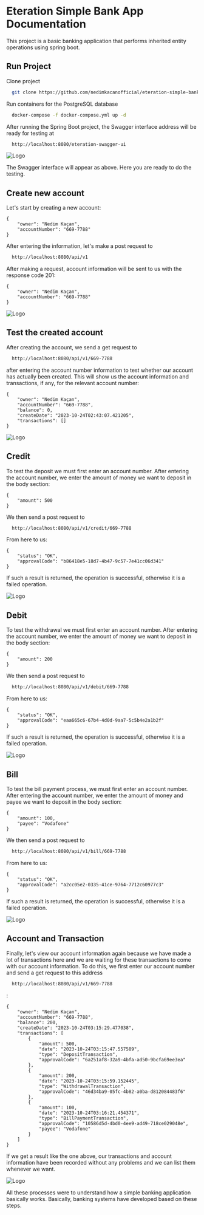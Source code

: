 
# Eteration Simple Bank App Documentation

This project is a basic banking application that performs inherited entity operations using spring boot.






## Run Project

Clone project

```bash
  git clone https://github.com/nedimkacanofficial/eteration-simple-bank.git
```

Run containers for the PostgreSQL database

```bash
  docker-compose -f docker-compose.yml up -d
```


After running the Spring Boot project, the Swagger interface address will be ready for testing at 

```bash
  http://localhost:8080/eteration-swagger-ui
```


![Logo](images/Screenshot_0.png)

The Swagger interface will appear as above. Here you are ready to do the testing.

## Create new account

Let's start by creating a new account:

    {
        "owner": "Nedim Kaçan",
        "accountNumber": "669-7788"
    }

After entering the information, let's make a post request to 

```bash
  http://localhost:8080/api/v1
```

After making a request, account information will be sent to us with the response code 201:
    
    {
        "owner": "Nedim Kaçan",
        "accountNumber": "669-7788"
    }

![Logo](images/Screenshot_1.png)

## Test the created account

After creating the account, we send a get request to 

```bash
  http://localhost:8080/api/v1/669-7788
```

after entering the account number information to test whether our account has actually been created. This will show us the account information and transactions, if any, for the relevant account number:

    {
        "owner": "Nedim Kaçan",
        "accountNumber": "669-7788",
        "balance": 0,
        "createDate": "2023-10-24T02:43:07.421205",
        "transactions": []
    }
![Logo](images/Screenshot_2.png)

## Credit

To test the deposit we must first enter an account number. After entering the account number, we enter the amount of money we want to deposit in the body section:
    
    {
        "amount": 500
    }

We then send a post request to 

```bash
  http://localhost:8080/api/v1/credit/669-7788
```

From here to us:
    
    {
        "status": "OK",
        "approvalCode": "b86418e5-18d7-4b47-9c57-7e41cc06d341"
    }

If such a result is returned, the operation is successful, otherwise it is a failed operation.

![Logo](images/Screenshot_3.png)

## Debit

To test the withdrawal we must first enter an account number. After entering the account number, we enter the amount of money we want to deposit in the body section:
    
    {
        "amount": 200
    }

We then send a post request to 

```bash
  http://localhost:8080/api/v1/debit/669-7788
```

From here to us:
    
    {
        "status": "OK",
        "approvalCode": "eaa665c6-67b4-4d0d-9aa7-5c5b4e2a1b2f"
    }

If such a result is returned, the operation is successful, otherwise it is a failed operation.

![Logo](images/Screenshot_4.png)

## Bill

To test the bill payment process, we must first enter an account number. After entering the account number, we enter the amount of money and payee we want to deposit in the body section:
    
    {
        "amount": 100,
        "payee": "Vodafone"
    }

We then send a post request to 

```bash
  http://localhost:8080/api/v1/bill/669-7788
```

From here to us:
    
    {
        "status": "OK",
        "approvalCode": "a2cc05e2-0335-41ce-9764-7712c60977c3"
    }

If such a result is returned, the operation is successful, otherwise it is a failed operation.

![Logo](images/Screenshot_5.png)

## Account and Transaction

Finally, let's view our account information again because we have made a lot of transactions here and we are waiting for these transactions to come with our account information. To do this, we first enter our account number and send a get request to this address 

```bash
  http://localhost:8080/api/v1/669-7788
```

:
    
    {
        "owner": "Nedim Kaçan",
        "accountNumber": "669-7788",
        "balance": 200,
        "createDate": "2023-10-24T03:15:29.477038",
        "transactions": [
            {
                "amount": 500,
                "date": "2023-10-24T03:15:47.557589",
                "type": "DepositTransaction",
                "approvalCode": "6a251af8-32a9-4bfa-ad50-9bcfa69ee3ea"
            },
            {
                "amount": 200,
                "date": "2023-10-24T03:15:59.152445",
                "type": "WithdrawalTransaction",
                "approvalCode": "46d34ba9-05fc-4b82-a0ba-d812084483f6"
            },
            {
                "amount": 100,
                "date": "2023-10-24T03:16:21.454371",
                "type": "BillPaymentTransaction",
                "approvalCode": "10586d5d-4bd0-4ee9-ad49-718ce029048e",
                "payee": "Vodafone"
            }
        ]
    }
If we get a result like the one above, our transactions and account information have been recorded without any problems and we can list them whenever we want.

![Logo](images/Screenshot_5.png)

All these processes were to understand how a simple banking application basically works. Basically, banking systems have developed based on these steps.